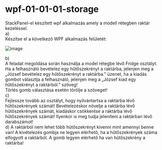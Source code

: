 # wpf-01-01-01-storage
StackPanel-el készített wpf alkalmazás amely a modell rétegben raktár kezeléssel.  
a)  
Készítse el a következő WPF alkalmazás felületét:  

![image](https://user-images.githubusercontent.com/6060514/112133483-0b0e2e00-8bcc-11eb-9bad-0df9061d7709.png)  

b)  
A feladat megoldása során használja a model rétegbe lévő Fridge osztályt.
Ha a felhasználó bevételez egy hűtőszekrényt a raktárba, jelenjen meg a „József bevételez egy hűtőszekrényt a raktárba.” üzenet, ha a kiadás gombot választja a felhasználó, jelenjen meg a „József kiad egy hűtőszekrényt a raktárból.” szöveg!  
Törlés gomb választása esetén törölje a szöveget!  
c)  
Fejlessze tovább az osztályt, hogy nyilvántartsa a raktárba lévő hűtőszekrények számát! Bevételezéskor növelje a raktárba lévő hűtőszekrények számát, kiadáskor csökkentse a raktárba lévő hűtőszekrények számát! Ilyenkor is meg tudja jeleníteni a raktárban lévő darabszámot!  
d)
A raktárból nem lehet több hütőszekrényt kivenni mint amennyi benne van! A kivételezés gombja ne legyen elérhető, ha a hűtőszekrények száma elfogyott a raktárból. A gomb legyen elérhető ha van hűtőszekrény a raktárba!



